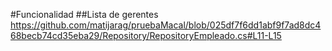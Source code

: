 #Funcionalidad
##Lista de gerentes
https://github.com/matijarag/pruebaMacal/blob/025df7f6dd1abf9f7ad8dc468becb74cd35eba29/Repository/RepositoryEmpleado.cs#L11-L15
